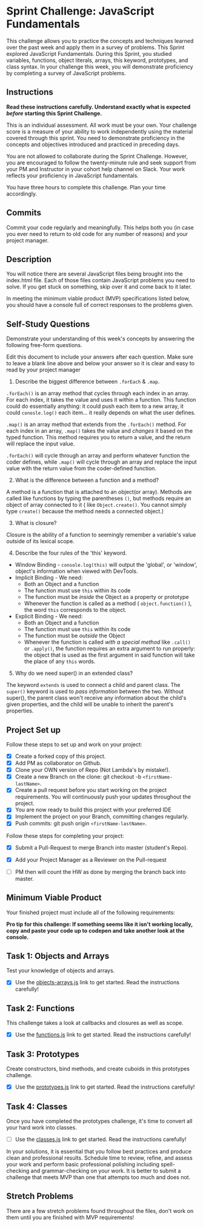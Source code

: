 # Sprint Challenge: JavaScript Fundamentals

This challenge allows you to practice the concepts and techniques learned over the past week and apply them in a survey of problems. This Sprint explored JavaScript Fundamentals. During this Sprint, you studied variables, functions, object literals, arrays, this keyword, prototypes, and class syntax. In your challenge this week, you will demonstrate proficiency by completing a survey of JavaScript problems.

## Instructions

**Read these instructions carefully. Understand exactly what is expected _before_ starting this Sprint Challenge.**

This is an individual assessment. All work must be your own. Your challenge score is a measure of your ability to work independently using the material covered through this sprint. You need to demonstrate proficiency in the concepts and objectives introduced and practiced in preceding days.

You are not allowed to collaborate during the Sprint Challenge. However, you are encouraged to follow the twenty-minute rule and seek support from your PM and Instructor in your cohort help channel on Slack. Your work reflects your proficiency in JavaScript fundamentals.

You have three hours to complete this challenge. Plan your time accordingly.

## Commits

Commit your code regularly and meaningfully. This helps both you (in case you ever need to return to old code for any number of reasons) and your project manager.

## Description

You will notice there are several JavaScript files being brought into the index.html file.  Each of those files contain JavaScript problems you need to solve.  If you get stuck on something, skip over it and come back to it later.

In meeting the minimum viable product (MVP) specifications listed below, you should have a console full of correct responses to the problems given.

## Self-Study Questions

Demonstrate your understanding of this week's concepts by answering the following free-form questions.

Edit this document to include your answers after each question. Make sure to leave a blank line above and below your answer so it is clear and easy to read by your project manager

1. Describe the biggest difference between `.forEach` & `.map`.

`.forEach()` is an array method that cycles through each index in an array. For each index, it takes the value and uses it within a function. This function could do essentially anything: it could push each item to a new array, it could `conosle.log()` each item... it really depends on what the user defines.

`.map()` is an array method that extends from the `.forEach()` method. For each index in an array, `.map()` takes the value and _changes_ it based on the typed function. This method requires you to return a value, and the return will replace the input value.

`.forEach()` will cycle through an array and perform whatever function the coder defines, while `.map()` will cycle through an array and replace the input value with the return value from the coder-defined function.

2. What is the difference between a function and a method?

A method is a function that is attached to an object(or array). Methods are called like functions by typing the parentheses `()`, but methods require an object of array connected to it ( like `Object.create()`. You cannot simply type `create()` because the method needs a connected object.)

3. What is closure?

Closure is the ability of a function to seemingly remember a variable's value outside of its lexical scope.

4. Describe the four rules of the 'this' keyword.

* Window Binding - `console.log(this)` will output the 'global', or 'window', object's information when viewed with DevTools.
* Implicit Binding - We need:
  * Both an Object and a function
  * The function must use `this` within its code
  * The function must be *inside* the Object as a property or prototype
  * Whenever the function is called as a method ( `object.function()` ), the word `this` corresponds to the object.
* Explicit Binding - We need:
  * Both an Object and a function
  * The function must use `this` within its code
  * The function must be *outside* the Object
  * Whenever the function is called _with a special method_ like `.call()` or `.apply()`, the function requires an extra argument to run properly: the object that is used as the first argument in said function will take the place of any `this` words.

5. Why do we need super() in an extended class?

The keyword `extends` is used to connect a child and parent class. The `super()` keyword is used to _pass information_ between the two. Without super(), the parent class won't receive any information about the child's given properties, and the child will be unable to inherit the parent's properties.

## Project Set up

Follow these steps to set up and work on your project:

- [x] Create a forked copy of this project.
- [x] Add PM as collaborator on Github.
- [x] Clone your OWN version of Repo (Not Lambda's by mistake!).
- [x] Create a new Branch on the clone: git checkout -b `<firstName-lastName>`.
- [x] Create a pull request before you start working on the project requirements.  You will continuously push your updates throughout the project.
- [x] You are now ready to build this project with your preferred IDE
- [x] Implement the project on your Branch, committing changes regularly.
- [x] Push commits: git push origin `<firstName-lastName>`.

Follow these steps for completing your project:

- [x] Submit a Pull-Request to merge <firstName-lastName> Branch into master (student's  Repo).
- [x] Add your Project Manager as a Reviewer on the Pull-request
- [ ] PM then will count the HW as done by  merging the branch back into master.


## Minimum Viable Product

Your finished project must include all of the following requirements:

**Pro tip for this challenge: If something seems like it isn't working locally, copy and paste your code up to codepen and take another look at the console.**

## Task 1: Objects and Arrays
Test your knowledge of objects and arrays. 
* [x] Use the [objects-arrays.js](challenges/objects-arrays.js) link to get started.  Read the instructions carefully!

## Task 2: Functions
This challenge takes a look at callbacks and closures as well as scope. 
* [x] Use the [functions.js](challenges/functions.js) link to get started. Read the instructions carefully!

## Task 3: Prototypes
Create constructors, bind methods, and create cuboids in this prototypes challenge.
* [x] Use the [prototypes.js](challenges/prototypes.js) link to get started. Read the instructions carefully!

## Task 4: Classes
Once you have completed the prototypes challenge, it's time to convert all your hard work into classes.
* [ ] Use the [classes.js](challenges/classes.js) link to get started. Read the instructions carefully!

In your solutions, it is essential that you follow best practices and produce clean and professional results. Schedule time to review, refine, and assess your work and perform basic professional polishing including spell-checking and grammar-checking on your work. It is better to submit a challenge that meets MVP than one that attempts too much and does not.

## Stretch Problems

There are a few stretch problems found throughout the files, don't work on them until you are finished with MVP requirements!

